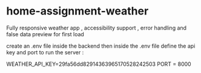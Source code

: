 # home-assignment-weather

Fully responsive weather app , accessibility support , error handling and false data preview for first load

create an .env file inside the backend
then inside the .env file define the api key and port to run the server :   

WEATHER_API_KEY=29fa56dd82914363965170528242503
PORT = 8000